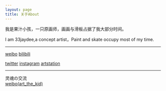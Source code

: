 ```yaml
---
layout: page
title: 关于About
---
```


我是果汁小孩，一只原画师，画画与滑板占据了我大部分时间。      

I am 33jaydee,a concept artist，Paint and skate occupy most of my time.   




---

[weibo](https://weibo.com/537396787)
[bilibili](https://space.bilibili.com/2760748)    


[twitter](https://twitter.com/thirtythree_jd)
[instagram](https://www.instagram.com/exd3ee)
[artstation](https://exd3ee.artstation.com)


---

灵魂の交流   
[weibo(art_the_kid)](https://weibo.com/u/7374316223)


<!--=S

 You love Minimalism, and you also love writing, Type is designed for you. Type focus on showing your content in a clean and simple way, focus on images, typography, and white space.


This is the base Jekyll theme. You can find out more info about customizing your Jekyll theme, as well as basic Jekyll usage documentation at [jekyllrb.com](http://jekyllrb.com/)

 Lorem ipsum dolor sit amet, vix ut case porro facilisis, alia possit neglegentur vis te. Has cu eirmod abhorreant, vel civibus efficiantur cu. Eu summo elitr vix, iusto putant maluisset per ut, ne etiam vivendum adipisci vel. Vis omnis tempor accusam ei, justo perpetua liberavisse cu qui. Saperet aliquando adipiscing ius ne, ne facer euripidis est. Pro mundi nostrum suavitate et.

-->
